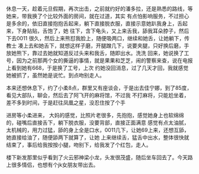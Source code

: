 休息一天，趁着元旦假期，再次出击，之前就约好的潘多拉，还是熟悉的路线，等她来，带我换了个比较外面的房间，就在过道，其实
有点怕影响服务，不过担心是多余的，依旧直接抱抱舌起来，躺下直接脱衣服，直接示意她趴我身上，舌起来，下身贴贴，舌饱了，她
往下，含下龟头，又上来舌我，舔我耳朵脖子，然后下去0011 很久，然后上来熊怼我脸上，随便吸两口，继续和她舌，让她躺下，传教士
凑上去和她舌下，就想这样子磨，开腿蹭几下，说要夹腿，只好换后磨，手放她熊下，靠过去她就知道反过头来和我舌，随即出水。洗洗
回来，她说换了工号，因为之前那两个女的撕逼的事情，就是果果和芝芝，闹的警察来查，说在电报上看到她有668，于是换了工号，上次
约她没回消息，过了几天才回，我就感觉她被抓了，虽然她是说忙。到点吻别走人。

本来还想休息下，约了小柔8点，群里又有座谈会，于是出去佳宁娜，到了85度，看见大部队，聊会，然后去了阿飞开的麻将馆，不过我
不打麻将，只能尬坐着，差不多到时间，于是赶往凤凰之星，没忍住按了个手

进房等小柔进来， 大妈的感觉，比照片老很多，先抱抱，感觉她身上也软绵绵的，碰嘴后直接舌下，躺下脱衣服，没要背部，直接正面满意
感觉有点太油腻，太机械的，用力过猛，舔的身上全是口水，0011几下，让她69上来，还想互舔，她直接给油了，随便舔两下就算了，让她
上来继续舌，猛舌中出水，整体很快就结束了，事后给我按按小腿，吻别下，给我发了个红包，走人。

楼下新发那里似乎看到了火云邪神梁小龙，头发很茂盛，随后坐车回去了。今天路上很多情侣，也想有个jk女朋友带出去。
